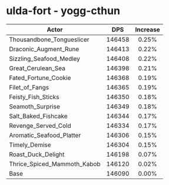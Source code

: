 # ulda-fort - yogg-cthun
| Actor | DPS | Increase |
|---|:---:|:---:|
|Thousandbone_Tongueslicer|146458|0.25%|
|Draconic_Augment_Rune|146413|0.22%|
|Sizzling_Seafood_Medley|146408|0.22%|
|Great_Cerulean_Sea|146398|0.21%|
|Fated_Fortune_Cookie|146368|0.19%|
|Filet_of_Fangs|146365|0.19%|
|Feisty_Fish_Sticks|146350|0.18%|
|Seamoth_Surprise|146349|0.18%|
|Salt_Baked_Fishcake|146344|0.17%|
|Revenge_Served_Cold|146334|0.17%|
|Aromatic_Seafood_Platter|146306|0.15%|
|Timely_Demise|146304|0.15%|
|Roast_Duck_Delight|146198|0.07%|
|Thrice_Spiced_Mammoth_Kabob|146120|0.02%|
|Base|146090|0.00%|
